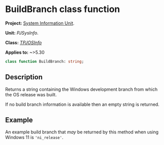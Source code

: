 # BuildBranch class function

**Project:** [System Information Unit](../API.md).

**Unit:** _PJSysInfo_.

**Class:** _[TPJOSInfo](./TPJOSInfo.md)_

**Applies to:** ~>5.30

```pascal
class function BuildBranch: string;
```

## Description

Returns a string containing the Windows development branch from which the OS release was built.

If no build branch information is available then an empty string is returned.

## Example

An example build branch that _may_ be returned by this method when using Windows 11 is `'ni_release'`.
